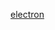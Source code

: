 [electron](https://img.shields.io/badge/built_with-Electron-purple.svg?colorB=862686&logo=data%3Aimage%2Fpng%3Bbase64%2CiVBORw0KGgoAAAANSUhEUgAAAEAAAABACAMAAACdt4HsAAACxFBMVEUAAAD%2F%2F%2F%2F%2F%2F%2F%2F%2F%2F%2F%2F%2F%2F%2F%2F%2F%2F%2F%2F%2F%2F%2F%2F%2F%2F%2F%2F%2F%2F%2F%2F%2F%2F%2F%2F%2F%2F%2F%2F%2F%2F%2F%2F%2F%2F%2F%2F%2F%2F%2F%2F%2F%2F%2F%2F%2F%2F%2F%2F%2F%2F%2F%2F%2F%2F%2F%2F%2F%2F%2F%2F%2F%2F%2F%2F%2F%2F%2F%2F%2F%2F%2F%2F%2F%2F%2F%2F%2F%2F%2F%2F%2F%2F%2F%2F%2F%2F%2F%2F%2F%2F%2F%2F%2F%2F%2F%2F%2F%2F%2F%2F%2F%2F%2F%2F%2F%2F%2F%2F%2F%2F%2F%2F%2F%2F%2F%2F%2F%2F%2F%2F%2F%2F%2F%2F%2F%2F%2F%2F%2F%2F%2F%2F%2F%2F%2F%2F%2F%2F%2F%2F%2F%2F%2F%2F%2F%2F%2F%2F%2F%2F%2F%2F%2F%2F%2F%2F%2F%2F%2F%2F%2F%2F%2F%2F%2F%2F%2F%2F%2F%2F%2F%2F%2F%2F%2F%2F%2F%2F%2F%2F%2F%2F%2F%2F%2F%2F%2F%2F%2F%2F%2F%2F%2F%2F%2F%2F%2F%2F%2F%2F%2F%2F%2F%2F%2F%2F%2F%2F%2F%2F%2F%2F%2F%2F%2F%2F%2F%2F%2F%2F%2F%2F%2F%2F%2F%2F%2F%2F%2F%2F%2F%2F%2F%2F%2F%2F%2F%2F%2F%2F%2F%2F%2F%2F%2F%2F%2F%2F%2F%2F%2F%2F%2F%2F%2F%2F%2F%2F%2F%2F%2F%2F%2F%2F%2F%2F%2F%2F%2F%2F%2F%2F%2F%2F%2F%2F%2F%2F%2F%2F%2F%2F%2F%2F%2F%2F%2F%2F%2F%2F%2F%2F%2F%2F%2F%2F%2F%2F%2F%2F%2F%2F%2F%2F%2F%2F%2F%2F%2F%2F%2F%2F%2F%2F%2F%2F%2F%2F%2F%2F%2F%2F%2F%2F%2F%2F%2F%2F%2F%2F%2F%2F%2F%2F%2F%2F%2F%2F%2F%2F%2F%2F%2F%2F%2F%2F%2F%2F%2F%2F%2F%2F%2F%2F%2F%2F%2F%2F%2F%2F%2F%2F%2F%2F%2F%2F%2F%2F%2F%2F%2F%2F%2F%2F%2F%2F%2F%2F%2F%2F%2F%2F%2F%2F%2F%2F%2F%2F%2F%2F%2F%2F%2F%2F%2F%2F%2F%2F%2F%2F%2F%2F%2F%2F%2F%2F%2F%2F%2F%2F%2F%2F%2F%2F%2F%2F%2F%2F%2F%2F%2F%2F%2F%2F%2F%2F%2F%2F%2F%2F%2F%2F%2F%2F%2F%2F%2F%2F%2F%2F%2F%2F%2F%2F%2F%2F%2F%2F%2F%2F%2F%2F%2F%2F%2F%2F%2F%2F%2F%2F%2F%2F%2F%2F%2F%2F%2F%2F%2F%2F%2F%2F%2F%2F%2F%2F%2F%2F%2F%2F%2F%2F%2F%2F%2F%2F%2F%2F%2F%2F%2F%2F%2F%2F%2F%2F%2F%2F%2F%2F%2F%2F%2F%2F%2F%2F%2F%2F%2F%2F%2F%2F%2F%2F%2F%2F%2F%2F%2F%2F%2F%2F%2F%2F%2F%2F%2F%2F%2F%2F%2F%2F%2F%2F%2F%2F%2F%2F%2F%2F%2F%2F%2F%2F%2F%2F%2F%2F%2F%2F%2F%2F%2F%2F%2F%2F%2F%2F%2F%2F%2F%2F%2F%2F%2F%2F%2F%2F%2F%2F%2F%2F%2F%2F%2F%2F%2F%2F%2F%2F%2F%2F%2F%2F%2F%2F%2F%2F%2F%2F%2F%2F%2F%2F%2F%2F%2F%2F%2F%2F%2F%2F%2F%2F%2F%2F%2F%2F%2F%2F%2F%2F%2F%2F%2F%2F%2F%2F%2F%2F%2F%2F%2F%2F%2F%2F%2F%2F%2F%2F%2F%2F%2F%2F%2F%2F%2F%2F%2F%2F%2F%2F%2F%2F%2F%2F%2F%2F%2F%2F%2F%2F%2F%2F%2F%2F%2F%2F%2F%2F%2F%2F%2F%2F%2F%2F%2F%2F%2F%2F%2F%2F%2F%2F%2F%2F%2F%2F%2F%2F%2F%2F%2F%2F%2F%2F%2F%2F%2F%2F%2F%2F%2F%2F%2F%2F%2F%2F%2F%2F%2F%2F%2F%2F%2F%2F%2F%2F%2F%2F%2F%2F%2F%2F%2F%2F%2F%2F%2F%2F%2F%2F%2F%2F%2F%2F%2F%2F%2F%2F%2F%2F%2F%2F%2F%2F%2F%2F%2F%2F%2F%2F%2F%2F%2F%2F%2F%2F%2F%2F%2F%2F%2F%2F%2F%2F%2F%2F%2F%2F%2F%2F%2F%2F%2F%2F%2F%2F%2F%2F%2F%2F%2F%2F%2F%2F%2F%2F%2F%2F%2F%2F%2F%2F%2F%2F%2F%2F%2F%2F%2F%2F%2F%2F%2F%2F%2F%2F%2F%2F%2F%2F%2F%2F%2F%2F%2F%2F%2F%2F%2F%2F%2F%2F%2F%2F%2F%2F%2F%2F%2F%2F%2F%2F%2F%2F%2F%2F%2F%2F%2F%2F%2F%2F%2F%2F%2F%2F%2F%2F%2F%2F%2F%2F%2F%2F%2F%2F%2F%2F%2F%2F%2F%2F%2F%2F%2F%2F%2F%2F%2F%2F%2F%2F%2F%2F%2F%2F%2F%2F%2F%2F%2F%2F%2F%2F%2F%2F%2F%2F%2F%2F%2F%2F%2F%2F%2F%2F%2F%2F%2F%2F%2F%2F%2F%2F%2F%2F%2F%2F%2F%2F%2F%2F%2F%2F%2F%2F%2F%2F%2F%2F%2F%2F%2F%2F%2F%2F%2F%2F%2F%2F%2F%2F%2F%2F%2F8maYY2AAAA63RSTlMAAQIDBAUGBwgJCgsMDQ4PEBESExQVFhcYGRscHR4fICEiIyQlJicoKSorLC0uLzAxMjQ1Njc4Ojs8PT4%2FQEFCREVGR0hJSktMTU5QUVJTVVZXWFlaW1xdXl9gYWNkZWZoamttbm9wcXN1dnd6e3x9fn%2BAgYKDhIWGh4iJiouMjo%2BQkZKTlJWWl5ianJ2en6ChoqOkpaanqaqrrK2ur7CxsrO0tba3uLm6u72%2Bv8DBwsPExcbHyMnKy8zNzs%2FQ0dLT1NXW19jZ2tvc3d%2Fg4eLj5OXm5%2Bjp6uvs7e7v8PHy8%2FT19vf4%2Bfr7%2FP3%2BlFEVcQAABMRJREFUeAGl1%2FtflGkdxvELBpDJgF32AEuuuga7VJu21oYCrmvqaqaWEWGlZYRCRAIeNLHygAexEjMrS01KUwPzIImampLiOTwoAhJnwZn5%2FBO9GHjmmXkcSMb3j%2FPD%2Fbrua76v%2B74fDSxq4sQoBc6W1wVdeTYFajFuixWgV7up%2FuCDarpfUWCmQLKUDFMUmC%2FDWOnzcHmcAvKGkxMJCScAV64Csha3ox2Qo0CEb3KBa1N4wl34rgISn5ERLymxno4EvYj3n1IZrBdRBIv0IsKvUWfX%2F2X%2FQnpm3o8y56bEBcniK%2FADxS2YkxIfpn7EZFc5MDROkil0XEHJiCvUhh4FaPl9WqSeZS9sw1uR%2BgxNL2sF1syDry134tYwV1axZ4CaolnvRIeFvfrJSd9fFC23Sb9tB%2BDs6LB69iji7dRvbn8E%2FO1l%2BYi4BqcnyiJ8XjVA%2FS%2FTYiRtpTNCPYJn18Jhm7z9BkpCrJvKfQS075wWIrcvQYaxrT%2FAWnkZ7uIvlt5t8%2B8CtT%2BMkiGkkT96sp3COVKmH4NlUidcAS7N8Um1k4cyJMJqmS5wRt6itrrg9rcsw5sJo2T4Bydlus96eZl5D9pyhsjiPciQYQvNMj1mjTzspcDBEXpGSDslMvyETplaWCfDW%2BehIUP%2BHOeYDBt8ElRyXH2mNcGRGPlVyh0ZjvjU9lO67HJb5ILVNvlXgMsoJqyVrTLNgBnqkQ%2FNM9WfDHhbvWbBLJmGNvbu7mdQN1r9Gm9eEfv57xB5WQZJ0nr4T7z6lwBpchsLG%2BXttQ62ayHUDJOvoGCZ4mC%2B3A7R9Qn5WEnxdCf3LL%2Faijs7Npjj%2FBIsVI80M4DHqPdaaRljrR0gX4ZQyJOk1x%2Fx4CVZhF3i6RRZnAP4pzy6WSnJVg5fldUyKJRVBUCFPBwsl7QcSmU1ppuzw4ony9dUBzimWrdQz7%2Fssvo7nZ%2FKx5kuXyml25LlEQnZkrL2jJTV%2B%2FBzfaYFx9c1gFhYIP920xkrjW%2FD8R31711LeaZhTja4E7fDiqCB3jxJ8uvbMFY9kurhd3b1Yx4Ml1%2FbaAyW26gaqP60%2FFuCK1R%2BXTcP7Ohy6Jgvv3ZxS%2F49ZLMMtkIH%2FPlN%2BXGVP8mv4Hoa95pznHoX2rJtsvqYk2XGuV1249D3PG2HlAOwRIboXwEXPpLFOJjt%2FXzbZ6yQB5d31ONMkseEq8DxZPkogFj1mAwPdlyHTPW6yNlQDW9jnUxD8pqAg5ODZDrGJc%2BfFiP7Fc9R%2FoRVkqo4IG8vr2oHri2M8qzZbdzIJzksaTN13gneNBOM3%2FRG7%2BgXtwHtu%2FpeNLYGxxc9CV5XuJnA2kEl%2B9QrKqsGoOuvuRM%2BLsW9ox72aRfh%2Fq%2B9OgipAGCpeW86PGdj0Ic7mwBw%2Fnv%2FL1bk5BdtOd1NnzJPQcFZ5Tf2TpVhNCyVKfTDjbfx0bLiG2U3D5tz8IxTPI6Uj9jphWXn7jyB1juVqz%2BKeI4vjQJZvPaWpKE2PZ8q2kbIx8g6xxg9v1QXB%2BXNdhLXuxqEElhsmeI1GoyIm7jS5bHAxfkwDUpiE67sILkF5UJzogYptRkq3LOZUgV1n9OgfbYWuHWgvAG4Fa8ARK59iltzQYQCE5O1%2B%2FS5spxXNID%2FAa3Es1%2BwO03vAAAAAElFTkSuQmCC)
